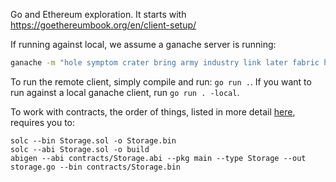 Go and Ethereum exploration. It starts with https://goethereumbook.org/en/client-setup/

If running against local, we assume a ganache server is running:
```bash
ganache -m "hole symptom crater bring army industry link later fabric hotel asthma pupil"
```

To run the remote client, simply compile and run: `go run .`. If you want to run against a local ganache client, run `go run . -local`.


To work with contracts, the order of things, listed in more detail [here](https://www.notion.so/privy-io/Wallet-API-7269112327424b498bb51926ec92932c), requires you to:
```
solc --bin Storage.sol -o Storage.bin
solc --abi Storage.sol -o build
abigen --abi contracts/Storage.abi --pkg main --type Storage --out storage.go --bin contracts/Storage.bin

```
